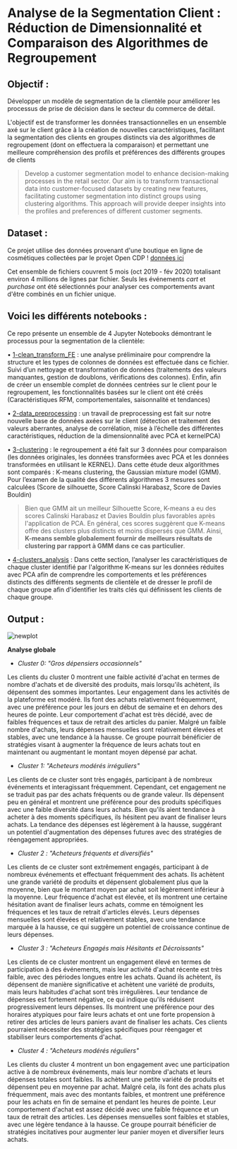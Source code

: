 # Analyse de la Segmentation Client : Réduction de Dimensionnalité et Comparaison des Algorithmes de Regroupement

## Objectif : 

Développer un modèle de segmentation de la clientèle pour améliorer les processus de prise de décision dans le secteur du commerce de détail. 

L'objectif est de transformer les données transactionnelles en un ensemble axé sur le client grâce à la création de nouvelles caractéristiques, facilitant la segmentation des clients en groupes distincts via des algorithmes de regroupement (dont on effectuera la comparaison) et permettant une meilleure compréhension des profils et préférences des différents groupes de clients

>Develop a customer segmentation model to enhance decision-making processes in the retail sector. Our aim is to transform transactional data into customer-focused datasets by creating new features, facilitating customer segmentation into distinct groups using clustering algorithms. This approach will provide deeper insights into the profiles and preferences of different customer segments.

## Dataset :

Ce projet utilise des données provenant d'une boutique en ligne de cosmétiques collectées par le projet Open CDP ! [données ici](https://www.kaggle.com/datasets/mkechinov/ecommerce-events-history-in-cosmetics-shop?select=2019-Dec.csv)


Cet ensemble de fichiers couvrent 5 mois (oct 2019 - fév 2020) totalisant environ 4 millions de lignes par fichier. Seuls les événements *cart* et *purchase* ont été sélectionnés pour analyser ces comportements avant d'être combinés en un fichier unique.


## Voici les différents notebooks : 

Ce repo présente un ensemble de 4 Jupyter Notebooks démontrant le processus pour la segmentation de la clientèle:

•	[1-clean_transform_FE](https://github.com/SafaeLh/client-segmentation/blob/main/1-clean_transform_FE.ipynb) : une analyse préliminaire pour comprendre la structure et les types de colonnes de données est effectuée dans ce fichier. Suivi d’un nettoyage et transformation de données (traitements des valeurs manquantes, gestion de doublons, vérifications des colonnes). Enfin, afin de créer un ensemble complet de données centrées sur le client pour le regroupement, les fonctionnalités basées sur le client ont été créés (Caractéristiques RFM, comportementales, saisonnalité et tendances)


•	[2-data_preprocessing](https://github.com/SafaeLh/client-segmentation/blob/main/2-data_preprocessing.ipynb) : un travail de preprocessing est fait sur notre nouvelle base de données axées sur le client (détection et traitement des valeurs aberrantes, analyse de corrélation, mise à l’échelle des différentes caractéristiques, réduction de la dimensionnalité avec PCA et kernelPCA)


•	[3-clustering](https://github.com/SafaeLh/client-segmentation/blob/main/3-clustering.ipynb) : le regroupement a été fait sur 3 données pour comparaison (les données originales, les données transformées avec PCA et les données transformées en utilisant le KERNEL). Dans cette étude deux algorithmes sont comparés : K-means clustering, the Gaussian mixture model (GMM). Pour l’examen de la qualité des différents algorithmes 3 mesures sont calculées (Score de silhouette, Score Calinski Harabasz, Score de Davies Bouldin)


> Bien que GMM ait un meilleur Silhouette Score, K-means a eu des scores Calinski Harabasz et Davies Bouldin plus favorables après l'application de PCA. En général, ces scores suggèrent que K-means offre des clusters plus distincts et moins dispersés que GMM. Ainsi, **K-means semble globalement fournir de meilleurs résultats de clustering par rapport à GMM dans ce cas particulier**.


•	[4-clusters_analysis](https://github.com/SafaeLh/client-segmentation/blob/main/4-clusters_analysis.ipynb) : Dans cette section, l’analyser les caractéristiques de chaque cluster identifié par l'algorithme K-means sur les données réduites avec PCA afin de comprendre les comportements et les préférences distincts des différents segments de clientèle et de dresser le profil de chaque groupe afin d'identifier les traits clés qui définissent les clients de chaque groupe.


## Output : 
 ![newplot](https://github.com/user-attachments/assets/242f82c3-430f-4b4c-9b31-d4720ec2e156)


**Analyse globale**

- *Cluster 0: "Gros dépensiers occasionnels"*

Les clients du cluster 0 montrent une faible activité d'achat en termes de nombre d'achats et de diversité des produits, mais lorsqu'ils achètent, ils dépensent des sommes importantes. Leur engagement dans les activités de la plateforme est modéré. Ils font des achats relativement fréquemment, avec une préférence pour les jours en début de semaine et en dehors des heures de pointe. Leur comportement d'achat est très décidé, avec de faibles fréquences et taux de retrait des articles du panier. Malgré un faible nombre d'achats, leurs dépenses mensuelles sont relativement élevées et stables, avec une tendance à la hausse. Ce groupe pourrait bénéficier de stratégies visant à augmenter la fréquence de leurs achats tout en maintenant ou augmentant le montant moyen dépensé par achat.

- *Cluster 1: "Acheteurs modérés irréguliers"*

Les clients de ce cluster sont très engagés, participant à de nombreux événements et interagissant fréquemment. Cependant, cet engagement ne se traduit pas par des achats fréquents ou de grande valeur. Ils dépensent peu en général et montrent une préférence pour des produits spécifiques avec une faible diversité dans leurs achats. Bien qu'ils aient tendance à acheter à des moments spécifiques, ils hésitent peu avant de finaliser leurs achats. La tendance des dépenses est légèrement à la hausse, suggérant un potentiel d'augmentation des dépenses futures avec des stratégies de réengagement appropriées.

- *Cluster 2 : "Acheteurs fréquents et diversifiés"*

Les clients de ce cluster sont extrêmement engagés, participant à de nombreux événements et effectuant fréquemment des achats. Ils achètent une grande variété de produits et dépensent globalement plus que la moyenne, bien que le montant moyen par achat soit légèrement inférieur à la moyenne. Leur fréquence d'achat est élevée, et ils montrent une certaine hésitation avant de finaliser leurs achats, comme en témoignent les fréquences et les taux de retrait d'articles élevés. Leurs dépenses mensuelles sont élevées et relativement stables, avec une tendance marquée à la hausse, ce qui suggère un potentiel de croissance continue de leurs dépenses.

- *Cluster 3 : "Acheteurs Engagés mais Hésitants et Décroissants"*

Les clients de ce cluster montrent un engagement élevé en termes de participation à des événements, mais leur activité d'achat récente est très faible, avec des périodes longues entre les achats. Quand ils achètent, ils dépensent de manière significative et achètent une variété de produits, mais leurs habitudes d'achat sont très irrégulières. Leur tendance de dépenses est fortement négative, ce qui indique qu'ils réduisent progressivement leurs dépenses. Ils montrent une préférence pour des horaires atypiques pour faire leurs achats et ont une forte propension à retirer des articles de leurs paniers avant de finaliser les achats. Ces clients pourraient nécessiter des stratégies spécifiques pour réengager et stabiliser leurs comportements d'achat.

- *Cluster 4 : "Acheteurs modérés réguliers"*

Les clients du cluster 4 montrent un bon engagement avec une participation active à de nombreux événements, mais leur nombre d'achats et leurs dépenses totales sont faibles. Ils achètent une petite variété de produits et dépensent peu en moyenne par achat. Malgré cela, ils font des achats plus fréquemment, mais avec des montants faibles, et montrent une préférence pour les achats en fin de semaine et pendant les heures de pointe. Leur comportement d'achat est assez décidé avec une faible fréquence et un taux de retrait des articles. Les dépenses mensuelles sont faibles et stables, avec une légère tendance à la hausse. Ce groupe pourrait bénéficier de stratégies incitatives pour augmenter leur panier moyen et diversifier leurs achats.




 


